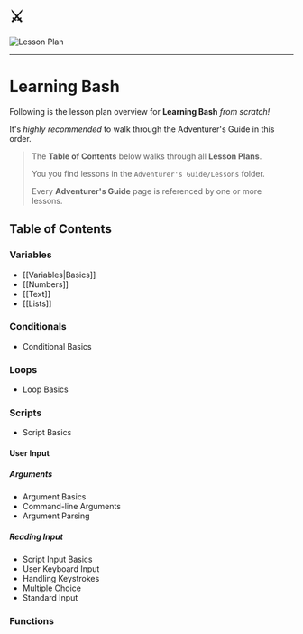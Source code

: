 # ⚔️

![Lesson Plan](LessonPlan.jpg)

---

# Learning Bash

Following is the lesson plan overview for **Learning Bash** _from scratch!_

It's _highly recommended_ to walk through the Adventurer's Guide in this order.

> The **Table of Contents** below walks through all **Lesson Plans**.
>
> You you find lessons in the `Adventurer's Guide/Lessons` folder.
> 
> Every **Adventurer's Guide** page is referenced by one or more lessons.

## Table of Contents

### Variables

- [[Variables|Basics]]
- [[Numbers]]
- [[Text]]
- [[Lists]]

### Conditionals

- Conditional Basics

### Loops

- Loop Basics

### Scripts

- Script Basics

#### User Input

##### Arguments
- Argument Basics
- Command-line Arguments
- Argument Parsing

##### Reading Input
- Script Input Basics
-  User Keyboard Input
- Handling Keystrokes
- Multiple Choice
- Standard Input


### Functions